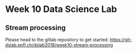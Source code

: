 # Week 10 Data Science Lab

## Stream processing

Please head to the gitlab repository to get started: <https://git-dslab.epfl.ch/dslab2018/week10-stream-processing>
